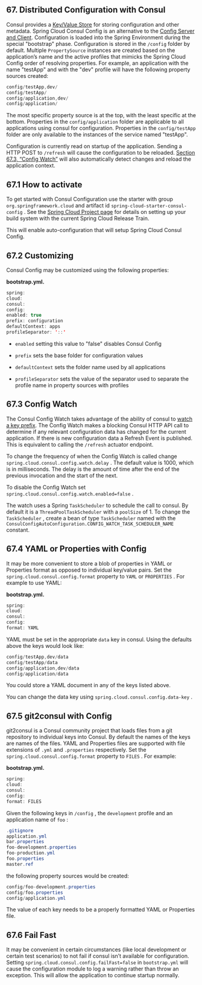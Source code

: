 ## 67. Distributed Configuration with Consul

Consul provides a [Key/Value Store](https://consul.io/docs/agent/http/kv.html) for storing configuration and other metadata. Spring Cloud Consul Config is an alternative to the [Config Server and Client](https://github.com/spring-cloud/spring-cloud-config). Configuration is loaded into the Spring Environment during the special "bootstrap" phase. Configuration is stored in the  `/config`  folder by default. Multiple  `PropertySource`  instances are created based on the application’s name and the active profiles that mimicks the Spring Cloud Config order of resolving properties. For example, an application with the name "testApp" and with the "dev" profile will have the following property sources created:

```java
config/testApp,dev/
config/testApp/
config/application,dev/
config/application/
```

The most specific property source is at the top, with the least specific at the bottom. Properties in the  `config/application`  folder are applicable to all applications using consul for configuration. Properties in the  `config/testApp`  folder are only available to the instances of the service named "testApp".

Configuration is currently read on startup of the application. Sending a HTTP POST to  `/refresh`  will cause the configuration to be reloaded. [Section 67.3, “Config Watch”](multi_spring-cloud-consul-config.html#spring-cloud-consul-config-watch) will also automatically detect changes and reload the application context.

## 67.1 How to activate

To get started with Consul Configuration use the starter with group  `org.springframework.cloud`  and artifact id  `spring-cloud-starter-consul-config` . See the [Spring Cloud Project page](https://projects.spring.io/spring-cloud/) for details on setting up your build system with the current Spring Cloud Release Train.

This will enable auto-configuration that will setup Spring Cloud Consul Config.

## 67.2 Customizing

Consul Config may be customized using the following properties:

**bootstrap.yml.**  

```java
spring:
cloud:
consul:
config:
enabled: true
prefix: configuration
defaultContext: apps
profileSeparator: '::'
```

-  `enabled`  setting this value to "false" disables Consul Config

-  `prefix`  sets the base folder for configuration values

-  `defaultContext`  sets the folder name used by all applications

-  `profileSeparator`  sets the value of the separator used to separate the profile name in property sources with profiles

## 67.3 Config Watch

The Consul Config Watch takes advantage of the ability of consul to [watch a key prefix](https://www.consul.io/docs/agent/watches.html#keyprefix). The Config Watch makes a blocking Consul HTTP API call to determine if any relevant configuration data has changed for the current application. If there is new configuration data a Refresh Event is published. This is equivalent to calling the  `/refresh`  actuator endpoint.

To change the frequency of when the Config Watch is called change  `spring.cloud.consul.config.watch.delay` . The default value is 1000, which is in milliseconds. The delay is the amount of time after the end of the previous invocation and the start of the next.

To disable the Config Watch set  `spring.cloud.consul.config.watch.enabled=false` .

The watch uses a Spring  `TaskScheduler`  to schedule the call to consul. By default it is a  `ThreadPoolTaskScheduler`  with a  `poolSize`  of 1. To change the  `TaskScheduler` , create a bean of type  `TaskScheduler`  named with the  `ConsulConfigAutoConfiguration.CONFIG_WATCH_TASK_SCHEDULER_NAME`  constant.

## 67.4 YAML or Properties with Config

It may be more convenient to store a blob of properties in YAML or Properties format as opposed to individual key/value pairs. Set the  `spring.cloud.consul.config.format`  property to  `YAML`  or  `PROPERTIES` . For example to use YAML:

**bootstrap.yml.**  

```java
spring:
cloud:
consul:
config:
format: YAML
```

YAML must be set in the appropriate  `data`  key in consul. Using the defaults above the keys would look like:

```java
config/testApp,dev/data
config/testApp/data
config/application,dev/data
config/application/data
```

You could store a YAML document in any of the keys listed above.

You can change the data key using  `spring.cloud.consul.config.data-key` .

## 67.5 git2consul with Config

git2consul is a Consul community project that loads files from a git repository to individual keys into Consul. By default the names of the keys are names of the files. YAML and Properties files are supported with file extensions of  `.yml`  and  `.properties`  respectively. Set the  `spring.cloud.consul.config.format`  property to  `FILES` . For example:

**bootstrap.yml.**  

```java
spring:
cloud:
consul:
config:
format: FILES
```

Given the following keys in  `/config` , the  `development`  profile and an application name of  `foo` :

```java
.gitignore
application.yml
bar.properties
foo-development.properties
foo-production.yml
foo.properties
master.ref
```

the following property sources would be created:

```java
config/foo-development.properties
config/foo.properties
config/application.yml
```

The value of each key needs to be a properly formatted YAML or Properties file.

## 67.6 Fail Fast

It may be convenient in certain circumstances (like local development or certain test scenarios) to not fail if consul isn’t available for configuration. Setting  `spring.cloud.consul.config.failFast=false`  in  `bootstrap.yml`  will cause the configuration module to log a warning rather than throw an exception. This will allow the application to continue startup normally.


